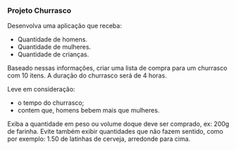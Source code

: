 ### Projeto Churrasco
Desenvolva uma aplicação que receba:

+ Quantidade de homens.
+ Quantidade de mulheres.
+ Quantidade de crianças.

Baseado nessas informações, criar uma lista de compra para um churrasco com 10 itens. A duração do churrasco será de 4 horas. 

Leve em consideração:
+ o tempo do churrasco;
+ contem que, homens bebem mais que mulheres. 

Exiba a quantidade em peso ou volume doque deve ser comprado, ex: 200g de farinha. Evite também exibir quantidades que não fazem sentido, como por exemplo: 1.50 de latinhas de cerveja, arredonde para cima.